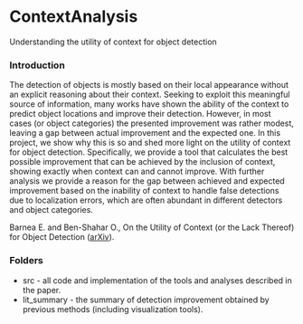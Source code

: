# ContextAnalysis
Understanding the utility of context for object detection

### Introduction

The detection of objects is mostly based on their local appearance without an explicit reasoning about their context. Seeking to exploit this meaningful source of information, many works have shown the ability of the context to predict object locations and improve their detection. However, in most cases (or object categories) the presented improvement was rather modest, leaving a gap between actual improvement and the expected one. In this project, we show why this is so and shed more light on the utility of context for object detection. Specifically, we provide a tool that calculates the best possible improvement that can be achieved by the inclusion of context, showing exactly when context can and cannot improve. With further analysis we provide a reason for the gap between achieved and expected improvement based on the inability of context to handle false detections due to localization errors, which are often abundant in different detectors and object categories. 

Barnea E. and Ben-Shahar O., On the Utility of Context (or the Lack Thereof) for Object Detection ([arXiv](http://arxiv.org/abs/1711.05471)).

### Folders

 - src - all code and implementation of the tools and analyses described in the paper.
 - lit_summary - the summary of detection improvement obtained by previous methods (including visualization tools).
